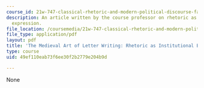 ```yaml
---
course_id: 21w-747-classical-rhetoric-and-modern-political-discourse-fall-2009
description: An article written by the course professor on rhetoric as an institutional
  expression.
file_location: /coursemedia/21w-747-classical-rhetoric-and-modern-political-discourse-fall-2009/49ef110eab73f6ee30f2b2779e204b9d_MIT21W_747_01F09_study08.pdf
file_type: application/pdf
layout: pdf
title: 'The Medieval Art of Letter Writing: Rhetoric as Institutional Expression'
type: course
uid: 49ef110eab73f6ee30f2b2779e204b9d

---
```

None